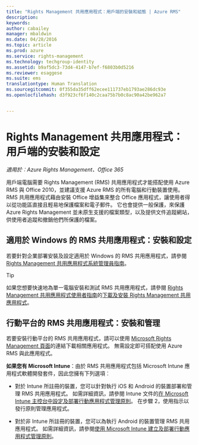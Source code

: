 ```yaml
---
title: "Rights Management 共用應用程式：用戶端的安裝和組態 | Azure RMS"
description: 
keywords: 
author: cabailey
manager: mbaldwin
ms.date: 04/28/2016
ms.topic: article
ms.prod: azure
ms.service: rights-management
ms.technology: techgroup-identity
ms.assetid: b9af5dc3-73d4-4147-b7ef-f6803b0d5216
ms.reviewer: esaggese
ms.suite: ems
translationtype: Human Translation
ms.sourcegitcommit: 0f355da35dff62ecee111737eb1793ae286dc93e
ms.openlocfilehash: d3f923cf6f140c2caa75b7b0c8ac90a42be962a7


---
```


# Rights Management 共用應用程式：用戶端的安裝和設定

*適用於︰Azure Rights Management、Office 365*

用戶端電腦需要 Rights Management (RMS) 共用應用程式才能搭配使用 Azure RMS 與 Office 2010，並建議支援 Azure RMS 的所有電腦和行動裝置使用。 RMS 共用應用程式藉由安裝 Office 增益集來整合 Office 應用程式，讓使用者得以從功能區直接且輕易地保護檔案和電子郵件。 它也會提供一般保護，來保護 Azure Rights Management 並未原生支援的檔案類型，以及提供文件追蹤網站，供使用者追蹤和撤銷他們所保護的檔案。

## 適用於 Windows 的 RMS 共用應用程式：安裝和設定
若要針對企業部署安裝及設定適用於 Windows 的 RMS 共用應用程式，請參閱 [Rights Management 共用應用程式系統管理員指南](../rms-client/sharing-app-admin-guide.md)。

> [!TIP]
> 如果您想要快速地為單一電腦安裝和測試 RMS 共用應用程式，請參閱 [Rights Management 共用應用程式使用者指南](../rms-client/sharing-app-user-guide.md)的[下載及安裝 Rights Management 共用應用程式](../rms-client/install-sharing-app.md)。

## 行動平台的 RMS 共用應用程式：安裝和管理
若要安裝行動平台的 RMS 共用應用程式，請可以使用 [Microsoft Rights Management 頁面](http://go.microsoft.com/fwlink/?LinkId=303970)的連結下載相關應用程式。 無需設定即可搭配使用 Azure RMS 與此應用程式。

**如果您有 Microsoft Intune**：由於 RMS 共用應用程式包括 Microsoft Intune 應用程式軟體開發套件，因此您擁有下列選項︰

-   對於 Intune 所註冊的裝置，您可以針對執行 iOS 和 Android 的裝置部署和管理 RMS 共用應用程式。 如需詳細資訊，請參閱 Intune 文件的[在 Microsoft Intune 主控台中設定及部署行動應用程式管理原則](/intune/deploy-use/configure-and-deploy-mobile-application-management-policies-in-the-microsoft-intune-console)。 在步驟 2，使用指示以發行原則管理應用程式。

-   對於非 Intune 所註冊的裝置，您可以為執行 Android 的裝置管理 RMS 共用應用程式。 如需詳細資訊，請參閱[使用 Microsoft Intune 建立及部署行動應用程式管理原則](/intune/deploy-use/create-and-deploy-mobile-app-management-policies-with-microsoft-intune)。




<!--HONumber=Jun16_HO4-->


